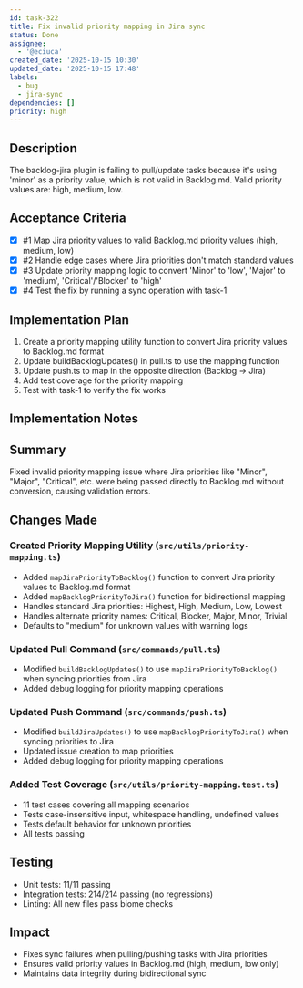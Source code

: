 ```yaml
---
id: task-322
title: Fix invalid priority mapping in Jira sync
status: Done
assignee:
  - '@eciuca'
created_date: '2025-10-15 10:30'
updated_date: '2025-10-15 17:48'
labels:
  - bug
  - jira-sync
dependencies: []
priority: high
---
```


## Description

<!-- SECTION:DESCRIPTION:BEGIN -->
The backlog-jira plugin is failing to pull/update tasks because it's using 'minor' as a priority value, which is not valid in Backlog.md. Valid priority values are: high, medium, low.
<!-- SECTION:DESCRIPTION:END -->

## Acceptance Criteria
<!-- AC:BEGIN -->
- [x] #1 Map Jira priority values to valid Backlog.md priority values (high, medium, low)
- [x] #2 Handle edge cases where Jira priorities don't match standard values
- [x] #3 Update priority mapping logic to convert 'Minor' to 'low', 'Major' to 'medium', 'Critical'/'Blocker' to 'high'
- [x] #4 Test the fix by running a sync operation with task-1
<!-- AC:END -->

## Implementation Plan

<!-- SECTION:PLAN:BEGIN -->
1. Create a priority mapping utility function to convert Jira priority values to Backlog.md format
2. Update buildBacklogUpdates() in pull.ts to use the mapping function
3. Update push.ts to map in the opposite direction (Backlog -> Jira)
4. Add test coverage for the priority mapping
5. Test with task-1 to verify the fix works
<!-- SECTION:PLAN:END -->

## Implementation Notes

<!-- SECTION:NOTES:BEGIN -->
## Summary
Fixed invalid priority mapping issue where Jira priorities like "Minor", "Major", "Critical", etc. were being passed directly to Backlog.md without conversion, causing validation errors.

## Changes Made

### Created Priority Mapping Utility (`src/utils/priority-mapping.ts`)
- Added `mapJiraPriorityToBacklog()` function to convert Jira priority values to Backlog.md format
- Added `mapBacklogPriorityToJira()` function for bidirectional mapping
- Handles standard Jira priorities: Highest, High, Medium, Low, Lowest
- Handles alternate priority names: Critical, Blocker, Major, Minor, Trivial
- Defaults to "medium" for unknown values with warning logs

### Updated Pull Command (`src/commands/pull.ts`)
- Modified `buildBacklogUpdates()` to use `mapJiraPriorityToBacklog()` when syncing priorities from Jira
- Added debug logging for priority mapping operations

### Updated Push Command (`src/commands/push.ts`)
- Modified `buildJiraUpdates()` to use `mapBacklogPriorityToJira()` when syncing priorities to Jira
- Updated issue creation to map priorities
- Added debug logging for priority mapping operations

### Added Test Coverage (`src/utils/priority-mapping.test.ts`)
- 11 test cases covering all mapping scenarios
- Tests case-insensitive input, whitespace handling, undefined values
- Tests default behavior for unknown priorities
- All tests passing

## Testing
- Unit tests: 11/11 passing
- Integration tests: 214/214 passing (no regressions)
- Linting: All new files pass biome checks

## Impact
- Fixes sync failures when pulling/pushing tasks with Jira priorities
- Ensures valid priority values in Backlog.md (high, medium, low only)
- Maintains data integrity during bidirectional sync
<!-- SECTION:NOTES:END -->
